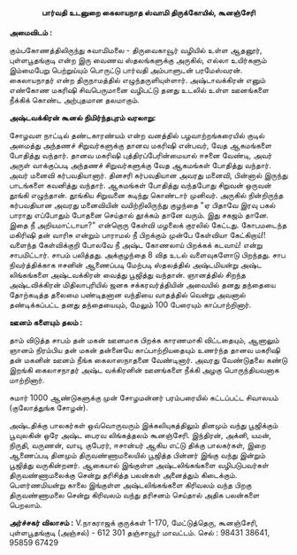 <h4 style="text-align: center;"><strong>பார்வதி உடனுறை கைலாயநாத ஸ்வாமி திருக்கோயில், கூனஞ்சேரி</strong></h4>

<strong>அமைவிடம் :</strong>

கும்பகோணத்திலிருந்து சுவாமிமலை - திருவைகாவூர் வழியில் உள்ள ஆதனூர், புள்ளபூதங்குடி என்ற இரு வைணவ ஸ்தலங்களுக்கு அருகில், எல்லா உயிர்களும் இம்மைபேறு பெற்றுய்யும் பொருட்டு பார்வதி அம்பாளுடன் பரமேஸ்வரன். கைலாயநாதர் என்ற திருநாமத்தில் எழுந்தருளியுள்ளார். அஷ்டாவக்கிரன் எனும் எண்கோண மகரிஷி சிவபெருமானை வழிபட்டு தனது உடலில் உள்ள ஊனங்களை நீக்கிக் கொண்ட அற்புதமான தலமாகும்.&nbsp;

<strong>அஷ்டவக்கிரன் கூனல் நிமிர்ந்தபுரம் வரலாறு:</strong>

சோழவள நாட்டில் தண்டகாரண்யம் என்ற வனத்தில் பழவாற்றங்கரையில் குடில் அமைத்து அந்தணச் சிறுவர்களுக்கு தானவ மகரிஷி என்பவர், வேத ஆகமங்களை போதித்து வந்தார். தானவ மகரிஷி புத்திரப்பேரின்மையால் ஈசனை வேண்டி, அவர் அருள் வாக்குப்படி அந்தணச் சிறுவர்களுக்கு வேத ஆகமங்கள் போதித்து வந்தார். அவர் மனைவி கர்பவதியானார். தினசரி கர்பவதியான அவரது மனைவி, பின்னால் இருந்து பாடங்களை கவனித்து வந்தார். ஆகமங்கள் போதித்து வந்தபோது சிறுவன் ஒருவன் தூங்கி எழுந்தான். தூங்கிய சிறுவனை கடிந்து கொண்டார் முனிவர். அருகில் நின்றிருந்த கர்பவதியான அவரது மனைவியின் வயிற்றிலிருந்து குழந்தை "ஏ பிதாவே இரவு பகல் பாராது எப்போதும் போதனை செய்தால் தூக்கம் தானே வரும். இது சகஜம் தானே. இதை நீ அறியமாட்டாயா?" என்றொரு கேள்வி மழலைக் குரலில் கேட்டது. கோபமடைந்த மகிரிஷி தன் வாரிசு என்றும் பாராமல் நீ பிறக்கும் முன்பே கேள்வியா கேட்கிறாய்!! வளைந்த கேள்விக்குறி போலவே நீ அஷ்ட கோணலாய் பிறக்கக் கடவாய்! என்று சாபமிட்டார். சாபம் பலித்தது. அக்குழந்தை 8 வித உடல் வளைவுகளோடு பிறந்தது. சாப நிவர்த்திக்காக ஈசனின் ஆணைப்படி மேற்படி ஸ்தலத்தில் அஷ்டமியன்று அஷ்ட லிங்கங்களை அஷ்டவக்கிரன் வைத்து பூஜித்து வந்தான். ஞானத்தில் சிறந்த அஷ்டவிக்கிரன் மிதிலாபுரியில் ஜனக சக்கரவர்த்தியின் அவையில் தனது தந்தையை தோற்கடித்த தலைமை பண்டிதனான வந்தியை வாதத்தில் வென்று அவனால் தண்டிக்கப்பட்ட தனது தந்தையையும், மேலும் 100 பேரையும் காப்பாற்றினார்.

<strong>ஊனம் களையும் தலம் :</strong>

தாம் விடுத்த சாபம் தன் மகன் ஊனமாக பிறக்க காரணமாகி விட்டதையும், ஆனாலும் ஞானம் நிரம்பிய தன் மகன் தன்னையே காப்பாற்றியதையும் உணர்ந்த தானவ மகரிஷி தன் மகனின் ஊனம் நீங்க கைலாஸநாதனை வேண்டினார். அவரது வேண்டுதலை கண்டு இறங்கி கைலாசநாதர் அஷ்ட வக்கிரனின் ஊனங்களை நீக்கி அழகு பொருந்தியவனாக மாற்றினார்.

சுமார் 1000 ஆண்டுகளுக்கு முன் சோழமன்னர் பரம்பரையில் கட்டப்பட்ட சிவாலயம் (குலோத்துங்க சோழன்).

அஷ்டதிக்கு பாலகர்கள் ஒவ்வொருவரும் இக்கலியுகத்திலும் தினமும் வந்து பூஜிக்கும் பூவுலகின் ஒரே அஷ்ட பைரவ லிங்கத்தலம் கூனஞ்சேரி.
இந்திரன், அக்னி, யமன், நிருதி, வருணன், வாயு, குபேரர், ஈசான்யர் ஆகிய எட்டு திக்கு பாலகர்கள், இறை ஆணைப்படி தினமும் திருவண்ணாமலையில் பூஜித்த பின்னர் இங்கு வந்து இன்றும் பூஜித்து வருகின்றனர். ஆகையால் இங்குள்ள அஷ்டலிங்கங்களை வழிபடுபவர்கள் திருவண்ணாமலைக்கு சென்று தரிசித்த பலன்கள் அனைத்தும் கிடைக்கும். பெளர்ணமியன்று காலை இங்குள்ள அஷ்டலிங்கங்களை கிரிவலம் வந்த பிறகு திருவண்ணாமலை சென்று கிரிவலம் வந்து தரிசனம் செய்தால் அதிக பலன்களை பெறலாம்.

<strong>அர்ச்சகர் விலாசம் :</strong>
V.நாகராஜக் குருக்கள் 
1-170, மேட்டுத்தெரு,
கூனஞ்சேரி,
புள்ளபூதங்குடி (அஞ்சல்) - 612 301
தஞ்சாவூர் மாவட்டம்.
செல் : 98431 38641, 95859 67429